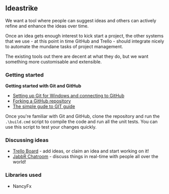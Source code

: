 
## Ideastrike

We want a tool where people can suggest ideas and others can actively refine and enhance the ideas over time. 

Once an idea gets enough interest to kick start a project, the other systems that we use  - at this point in time GitHub and Trello - should integrate nicely to automate the mundane tasks of project management.

The existing tools out there are decent at what they do, but we want something more customisable and extensible.

### Getting started

**Getting started with Git and GitHub**

 * [Setting up Git for Windows and connecting to GitHub](http://help.github.com/win-set-up-git/)
 * [Forking a GitHub repository](http://help.github.com/fork-a-repo/)
 * [The simple gude to GIT guide](http://rogerdudler.github.com/git-guide/)

Once you're familiar with Git and GitHub, clone the repository and run the ```.\build.cmd``` script to compile the code and run all the unit tests. You can use this script to test your changes quickly.

### Discussing ideas 

* [Trello Board](https://trello.com/board/ideastrike/4f137b417201526045146b8a) - add ideas, or claim an idea and start working on it!
* [JabbR Chatroom](http://jabbr.net/#/rooms/code52) - discuss things in real-time with people all over the world!

### Libraries used

 * NancyFx